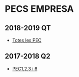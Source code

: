 # PECS EMPRESA

## 2018-2019 QT

* [Totes les PEC](https://github.com/hialvaro/EEE-FIB)

## 2017-2018 Q2

- [PEC1,2,3 i 6](./PECS_ADRI)
